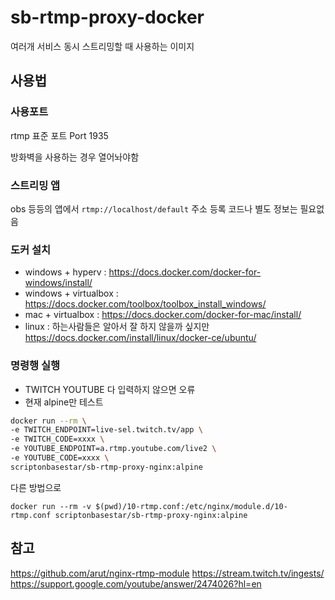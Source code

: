 # sb-rtmp-proxy-docker

여러개 서비스 동시 스트리밍할 때 사용하는 이미지

## 사용법

### 사용포트

rtmp 표준 포트
Port 1935

방화벽을 사용하는 경우 열어놔야함

### 스트리밍 앱

obs 등등의 앱에서 `rtmp://localhost/default` 주소 등록 코드나 별도 정보는 필요없음

### 도커 설치

* windows + hyperv : https://docs.docker.com/docker-for-windows/install/
* windows + virtualbox : https://docs.docker.com/toolbox/toolbox_install_windows/
* mac + virtualbox : https://docs.docker.com/docker-for-mac/install/
* linux : 하는사람들은 알아서 잘 하지 않을까 싶지만  https://docs.docker.com/install/linux/docker-ce/ubuntu/

### 명령행 실행

* TWITCH YOUTUBE 다 입력하지 않으면 오류
* 현재 alpine만 테스트

```bash
docker run --rm \
-e TWITCH_ENDPOINT=live-sel.twitch.tv/app \
-e TWITCH_CODE=xxxx \
-e YOUTUBE_ENDPOINT=a.rtmp.youtube.com/live2 \
-e YOUTUBE_CODE=xxxx \
scriptonbasestar/sb-rtmp-proxy-nginx:alpine
```

다른 방법으로

`docker run --rm -v $(pwd)/10-rtmp.conf:/etc/nginx/module.d/10-rtmp.conf scriptonbasestar/sb-rtmp-proxy-nginx:alpine`

## 참고

https://github.com/arut/nginx-rtmp-module
https://stream.twitch.tv/ingests/
https://support.google.com/youtube/answer/2474026?hl=en

